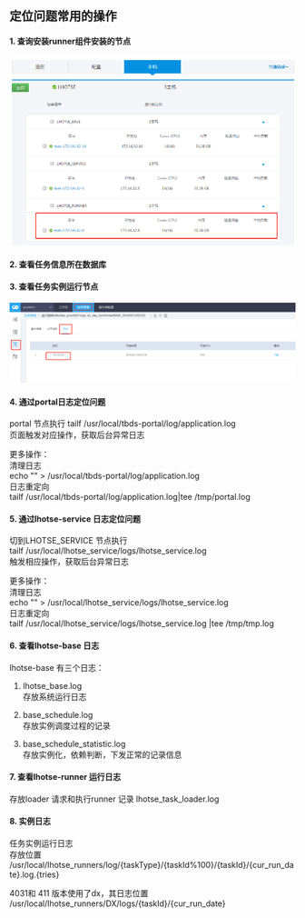 ## 定位问题常用的操作

#### 1. 查询安装runner组件安装的节点
![](../images/operate1.png)
#### 2. 查看任务信息所在数据库

#### 3. 查看任务实例运行节点
![](../images/operate2.png)
#### 4. 通过portal日志定位问题
portal 节点执行  tailf /usr/local/tbds-portal/log/application.log  
页面触发对应操作，获取后台异常日志

更多操作：  
清理日志  
echo "" >  /usr/local/tbds-portal/log/application.log  
日志重定向  
tailf /usr/local/tbds-portal/log/application.log|tee /tmp/portal.log

#### 5. 通过lhotse-service 日志定位问题
切到LHOTSE_SERVICE 节点执行  
tailf /usr/local/lhotse_service/logs/lhotse_service.log  
触发相应操作，获取后台异常日志

更多操作：  
清理日志  
echo "" >  /usr/local/lhotse_service/logs/lhotse_service.log  
日志重定向  
tailf /usr/local/lhotse_service/logs/lhotse_service.log  |tee /tmp/tmp.log

#### 6. 查看lhotse-base 日志
lhotse-base 有三个日志：
1. lhotse_base.log  
存放系统运行日志  

2. base_schedule.log  
存放实例调度过程的记录  

3. base_schedule_statistic.log  
存放实例化，依赖判断，下发正常的记录信息


#### 7. 查看lhotse-runner 运行日志
存放loader 请求和执行runner 记录
lhotse_task_loader.log

#### 8. 实例日志
任务实例运行日志  
存放位置  
/usr/local/lhotse_runners/log/{taskType}/{taskId%100}/{taskId}/{cur_run_date}.log.{tries}

4031和 411 版本使用了dx，其日志位置  
/usr/local/lhotse_runners/DX/logs/{taskId}/{cur_run_date}  
